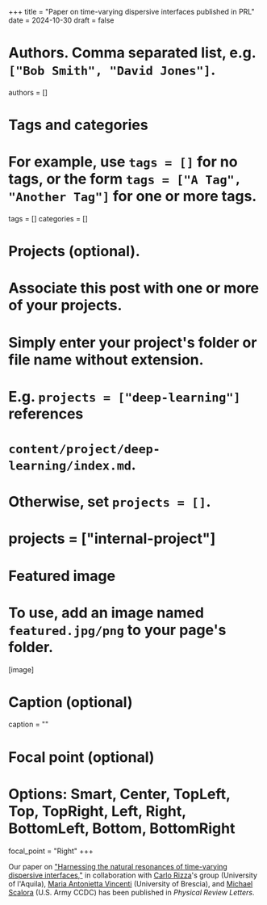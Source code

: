 +++
title = "Paper on time-varying dispersive interfaces published in PRL"
date = 2024-10-30
draft = false

# Authors. Comma separated list, e.g. `["Bob Smith", "David Jones"]`.
authors = []

# Tags and categories
# For example, use `tags = []` for no tags, or the form `tags = ["A Tag", "Another Tag"]` for one or more tags.
tags = []
categories = []

# Projects (optional).
#   Associate this post with one or more of your projects.
#   Simply enter your project's folder or file name without extension.
#   E.g. `projects = ["deep-learning"]` references
#   `content/project/deep-learning/index.md`.
#   Otherwise, set `projects = []`.
# projects = ["internal-project"]

# Featured image
# To use, add an image named `featured.jpg/png` to your page's folder.
[image]
  # Caption (optional)
  caption = ""

  # Focal point (optional)
  # Options: Smart, Center, TopLeft, Top, TopRight, Left, Right, BottomLeft, Bottom, BottomRight
  focal_point = "Right"
+++

Our paper on ["Harnessing the natural resonances of time-varying dispersive interfaces,"](/publication/ij-181-PRL-2024/)
in collaboration with [Carlo Rizza]'s group  (University of l'Aquila), [Maria Antonietta Vincenti] (University of Brescia), and [Michael Scalora] (U.S. Army CCDC)
has been published in *Physical Review Letters*.


[Carlo Rizza]: https://scholar.google.it/citations?user=kmPd1kYAAAAJ&hl=it
[Maria Antonietta Vincenti]: https://maria-antonietta-vincenti.unibs.it
[Michael Scalora]: https://scholar.google.com/citations?user=3jGk_jQAAAAJ&hl=en

